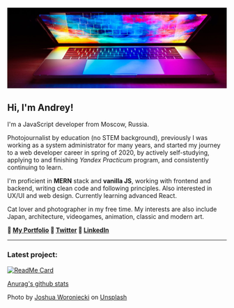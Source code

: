 ![Header](./laptop.jpg)

## Hi, I'm Andrey!

I'm a JavaScript developer from Moscow, Russia.

Photojournalist by education (no STEM background), previously I was working as a system administrator for many years, and started my journey to a web developer career in spring of 2020, by actively self-studying, applying to and finishing *Yandex Practicum* program, and consistently continuing to learn.

I'm proficient in **MERN** stack and **vanilla JS**, working with frontend and backend, writing clean code and following principles. Also interested in UX/UI and web design. Currently learning advanced React.

Cat lover and photographer in my free time. My interests are also include Japan, architecture, videogames, animation, classic and modern art.

**💠 [My Portfolio](https://catlogic.ru/) 💠 [Twitter](https://twitter.com/cat__logic) 💠 [LinkedIn](https://www.linkedin.com/in/cat-logic/)**

---
### Latest project:
[![ReadMe Card](https://github-readme-stats.vercel.app/api/pin/?username=cat-street&repo=news-explorer&bg_color=8ab27e&title_color=fff0d3&icon_color=c2663f&text_color=333&hide_border=true)](https://github.com/cat-street/news-explorer)

[Anurag's github stats](https://github-readme-stats.vercel.app/api?username=cat-street&show_icons=true&include_all_commits=true&count_private=true&bg_color=8ab27e&title_color=fff0d3&icon_color=c2663f&text_color=333&hide_border=true&hide_rank=true)

Photo by <a href="https://unsplash.com/@joshua_j_woroniecki?utm_source=unsplash&amp;utm_medium=referral&amp;utm_content=creditCopyText">Joshua Woroniecki</a> on <a href="https://unsplash.com/s/photos/code?utm_source=unsplash&amp;utm_medium=referral&amp;utm_content=creditCopyText">Unsplash</a>
